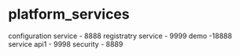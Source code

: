 # platform_services

configuration service - 8888
registratry service - 9999
demo -18888
service api1 - 9998
security - 8889